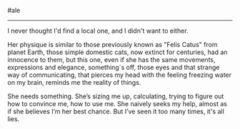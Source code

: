 #ale 

---

I never thought I'd find a local one, and I didn't want to either.

Her physique is similar to those previously known as "Felis Catus" from planet Earth, those simple domestic cats, now extinct for centuries, had an innocence to them, but this one, even if she has the same movements, expressions and elegance, something´s off, those eyes and that strange way of communicating, that pierces my head with the feeling freezing water on my brain, reminds me the reality of things.

She needs something. She’s sizing me up, calculating, trying to figure out how to convince me, how to use me. She naively seeks my help, almost as if she believes I’m her best chance. But I’ve seen it too many times, it's all lies.